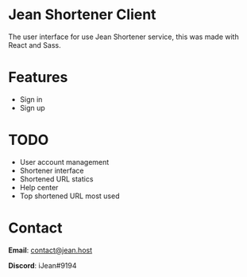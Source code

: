 # Jean Shortener Client

The user interface for use Jean Shortener service, this was made with React and Sass.

# Features

- Sign in
- Sign up

# TODO

- User account management
- Shortener interface
- Shortened URL statics
- Help center
- Top shortened URL most used

# Contact

**Email**: contact@jean.host

**Discord**: iJean#9194
